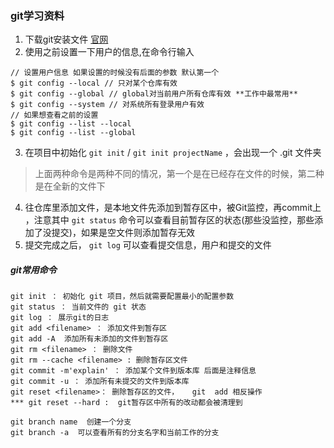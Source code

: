 
### git学习资料
1. 下载git安装文件 [官网](https://git-scm.com/downloads)
2. 使用之前设置一下用户的信息,在命令行输入
```shell
// 设置用户信息 如果设置的时候没有后面的参数 默认第一个
$ git config --local // 只对某个仓库有效
$ git config --global // global对当前用户所有仓库有效 **工作中最常用**
$ git config --system // 对系统所有登录用户有效
// 如果想查看之前的设置
$ git config --list --local
$ git config --list --global
```
3. 在项目中初始化 `git init` / `git init projectName` ，会出现一个 .git 文件夹
> 上面两种命令是两种不同的情况，第一个是在已经存在文件的时候，第二种是在全新的文件下

4. 往仓库里添加文件，是本地文件先添加到暂存区中，被Git监控，再commit上 ，注意其中 `git status` 命令可以查看目前暂存区的状态(那些没监控，那些添加了没提交)，如果是空文件则添加暂存无效
5. 提交完成之后， `git log` 可以查看提交信息，用户和提交的文件


##### git常用命令
```shell
git init ： 初始化 git 项目，然后就需要配置最小的配置参数
git status ： 当前文件的 git 状态
git log ： 展示git的日志
git add <filename> ： 添加文件到暂存区
git add -A  添加所有未添加的文件到暂存区
git rm <filename> ： 删除文件
git rm --cache <filename> : 删除暂存区文件
git commit -m'explain' ： 添加某个文件到版本库 后面是注释信息
git commit -u ： 添加所有未提交的文件到版本库
git reset <filename>： 删除暂存区的文件，   git  add 相反操作
*** git reset --hard :  git暂存区中所有的改动都会被清理到

git branch name  创建一个分支
git branch -a  可以查看所有的分支名字和当前工作的分支
```